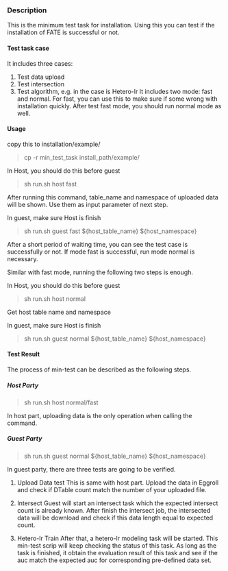 ### Description
This is the minimum test task for installation. Using this you can test if the installation of FATE is successful or not.

#### Test task case
It includes three cases:
1. Test data upload
2. Test intersection
3. Test algorithm, e.g. in the case is Hetero-lr
It includes two mode: fast and normal. For fast, you can use this to make sure if some wrong with installation quickly. After test fast mode, you should run normal mode as well.

#### Usage
copy this to installation/example/
>  cp -r min_test_task install_path/example/

In Host, you should do this before guest
>sh run.sh host fast

After running this command, table_name and namespace of uploaded data will be shown. Use them as input parameter of next step.

In guest, make sure Host is finish
>sh run.sh guest fast ${host_table_name} ${host_namespace}

After a short period of waiting time, you can see the test case is successfully or not.
If mode fast is successful, run mode normal is necessary.

Similar with fast mode, running the following two steps is enough.

In Host, you should do this before guest
>sh run.sh host normal

Get host table name and namespace

In guest, make sure Host is finish
>sh run.sh guest normal ${host_table_name} ${host_namespace}

#### Test Result

The process of min-test can be described as the following steps.

##### Host Party
>sh run.sh host normal/fast

In host part, uploading data is the only operation when calling the command.

##### Guest Party
>sh run.sh guest normal ${host_table_name} ${host_namespace}

In guest party, there are three tests are going to be verified.

1. Upload Data test
    This is same with host part. Upload the data in Eggroll and check if DTable count match the number of your uploaded file.

2. Intersect
    Guest will start an intersect task which the expected intersect count is already known. After finish the intersect job, the intersected data will be download and check if this data length equal to expected count.

3. Hetero-lr Train
    After that, a hetero-lr modeling task will be started. This min-test scrip will keep checking the status of this task. As long as the task is finished, it obtain the evaluation result of this task and see if the auc match the expected auc for corresponding pre-defined data set. 